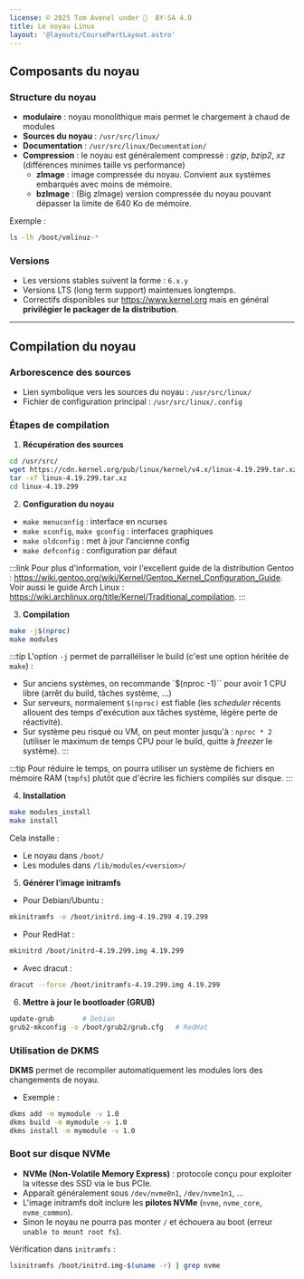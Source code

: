 ```yaml
---
license: © 2025 Tom Avenel under 󰵫  BY-SA 4.0
title: Le noyau Linux
layout: '@layouts/CoursePartLayout.astro'
---
```


## Composants du noyau


### Structure du noyau

- **modulaire** : noyau monolithique mais permet le chargement à chaud de modules
- **Sources du noyau** : `/usr/src/linux/`
- **Documentation** : `/usr/src/linux/Documentation/`
- **Compression** : le noyau est généralement compressé : _gzip_, _bzip2_, _xz_ (différences minimes taille vs performance)
  - **zImage** : image compressée du noyau. Convient aux systèmes embarqués avec moins de mémoire.
  - **bzImage** : (Big zImage) version compressée du noyau pouvant dépasser la limite de 640 Ko de mémoire.

Exemple :

```sh
ls -lh /boot/vmlinuz-*
````

### Versions

- Les versions stables suivent la forme : `6.x.y`
- Versions LTS (long term support) maintenues longtemps.
- Correctifs disponibles sur <https://www.kernel.org> mais en général **privilégier le packager de la distribution**.

---

## Compilation du noyau

### Arborescence des sources

- Lien symbolique vers les sources du noyau : `/usr/src/linux/`
- Fichier de configuration principal : `/usr/src/linux/.config`

### Étapes de compilation

1. **Récupération des sources**

```sh
cd /usr/src/
wget https://cdn.kernel.org/pub/linux/kernel/v4.x/linux-4.19.299.tar.xz
tar -xf linux-4.19.299.tar.xz
cd linux-4.19.299
```

2. **Configuration du noyau**

- `make menuconfig` : interface en ncurses
- `make xconfig`, `make gconfig` : interfaces graphiques
- `make oldconfig` : met à jour l’ancienne config
- `make defconfig` : configuration par défaut

:::link
Pour plus d'information, voir l'excellent guide de la distribution Gentoo : <https://wiki.gentoo.org/wiki/Kernel/Gentoo_Kernel_Configuration_Guide>.
Voir aussi le guide Arch Linux : <https://wiki.archlinux.org/title/Kernel/Traditional_compilation>.
:::

3. **Compilation**

```sh
make -j$(nproc)
make modules
```

:::tip
L'option `-j` permet de parralléliser le build (c'est une option héritée de `make`) :

- Sur anciens systèmes, on recommande `$(nproc -1)`` pour avoir 1 CPU libre (arrêt du build, tâches système, …)
- Sur serveurs, normalement `$(nproc)` est fiable (les _scheduler_ récents allouent des temps d'exécution aux tâches système, légère perte de réactivité).
- Sur système peu risqué ou VM, on peut monter jusqu'à : `nproc * 2` (utiliser le maximum de temps CPU pour le build, quitte à _freezer_ le système).
:::

:::tip
Pour réduire le temps, on pourra utiliser un système de fichiers en mémoire RAM (`tmpfs`) plutôt que d'écrire les fichiers compilés sur disque.
:::

4. **Installation**

```sh
make modules_install
make install
```

Cela installe :

- Le noyau dans `/boot/`
- Les modules dans `/lib/modules/<version>/`

5. **Générer l’image initramfs**

* Pour Debian/Ubuntu :

```sh
mkinitramfs -o /boot/initrd.img-4.19.299 4.19.299
```

* Pour RedHat :

```sh
mkinitrd /boot/initrd-4.19.299.img 4.19.299
```

* Avec dracut :

```sh
dracut --force /boot/initramfs-4.19.299.img 4.19.299
```

6. **Mettre à jour le bootloader (GRUB)**

```sh
update-grub       # Debian
grub2-mkconfig -o /boot/grub2/grub.cfg   # RedHat
```

### Utilisation de DKMS

**DKMS** permet de recompiler automatiquement les modules lors des changements de noyau.

* Exemple :

```sh
dkms add -m mymodule -v 1.0
dkms build -m mymodule -v 1.0
dkms install -m mymodule -v 1.0
```

### Boot sur disque NVMe

- **NVMe (Non-Volatile Memory Express)** : protocole conçu pour exploiter la vitesse des SSD via le bus PCIe.
- Apparaît généralement sous `/dev/nvme0n1`, `/dev/nvme1n1`, …
- L'image initramfs doit inclure les **pilotes NVMe** (`nvme`, `nvme_core`, `nvme_common`).
- Sinon le noyau ne pourra pas monter `/` et échouera au boot (erreur `unable to mount root fs`).

Vérification dans `initramfs` :

```sh
lsinitramfs /boot/initrd.img-$(uname -r) | grep nvme
```

